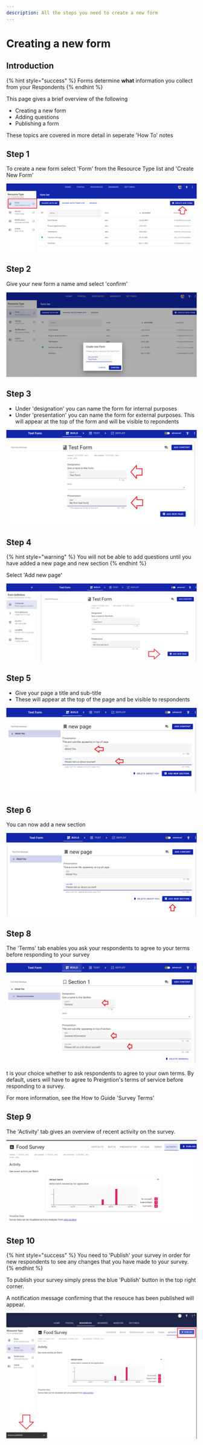 ```yaml
---
description: All the steps you need to create a new form
---
```


# Creating a new form

## Introduction

{% hint style="success" %}
Forms determine **what** information you collect from your Respondents
{% endhint %}

This page gives a brief overview of the following

* Creating a new form
* Adding questions
* Publishing a form

These topics are covered in more detail in seperate 'How To' notes

## Step 1

To create a new form select 'Form' from the Resource Type list and 'Create New Form'

![](<../../.gitbook/assets/image (318).png>)

## Step 2

Give your new form a name amd select 'confirm'

![](<../../.gitbook/assets/image (304).png>)

## Step 3

* Under 'designation' you can name the form for internal purposes
* Under 'presentation' you can name the form for external purposes.  This will appear at the top of the form and will be visible to repondents

![](<../../.gitbook/assets/image (319).png>)

## Step 4

{% hint style="warning" %}
You will not be able to add questions until you have added a new page and new section
{% endhint %}

Select 'Add new page'

![](<../../.gitbook/assets/image (309).png>)

## Step 5

* Give your page a title and sub-title
* These will appear at the top of the page and be visible to respondents

![](<../../.gitbook/assets/image (307).png>)

## Step 6

You can now add a new section

![](<../../.gitbook/assets/image (315).png>)

## Step 8

The 'Terms' tab enables you ask your respondents to agree to your terms before responding to your survey

![](<../../.gitbook/assets/image (317).png>)



t is your choice whether to ask respondents to agree to your own terms.  By default, users will have to agree to Preigntion's terms of service before responding to a survey.

For more information, see the How to Guide 'Survey Terms'

## Step 9

The 'Activity' tab gives an overview of recent activity on the survey.

![](<../../.gitbook/assets/image (306) (1) (1).png>)

## Step 10

{% hint style="success" %}
You need to 'Publish' your survey in order for new respondents to see any changes that you have made to your survey.
{% endhint %}

To publish your survey simply press the blue 'Publish' button in the top right corner.

A notification message confirming that the resouce has been published will appear.

![](<../../.gitbook/assets/image (314) (1) (1) (1) (1).png>)
